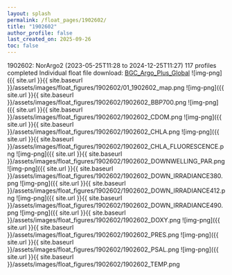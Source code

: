 ```yaml
---
layout: splash
permalink: /float_pages/1902602/
title: "1902602"
author_profile: false
last_created_on: 2025-09-26
toc: false
---
```

 
1902602: NorArgo2 (2023-05-25T11:28 to 2024-12-25T11:27)
117 profiles completed
Individual float file download: [BGC_Argo_Plus_Global](https://ftp.soest.hawaii.edu/bgc_argo_plus/Individual_Floats/outliers_removed/1902602_Sprof_processed.nc)
![img-png]({{ site.url }}{{ site.baseurl }}/assets/images/float_figures/1902602/01_1902602_map.png
![img-png]({{ site.url }}{{ site.baseurl }}/assets/images/float_figures/1902602/1902602_BBP700.png
![img-png]({{ site.url }}{{ site.baseurl }}/assets/images/float_figures/1902602/1902602_CDOM.png
![img-png]({{ site.url }}{{ site.baseurl }}/assets/images/float_figures/1902602/1902602_CHLA.png
![img-png]({{ site.url }}{{ site.baseurl }}/assets/images/float_figures/1902602/1902602_CHLA_FLUORESCENCE.png
![img-png]({{ site.url }}{{ site.baseurl }}/assets/images/float_figures/1902602/1902602_DOWNWELLING_PAR.png
![img-png]({{ site.url }}{{ site.baseurl }}/assets/images/float_figures/1902602/1902602_DOWN_IRRADIANCE380.png
![img-png]({{ site.url }}{{ site.baseurl }}/assets/images/float_figures/1902602/1902602_DOWN_IRRADIANCE412.png
![img-png]({{ site.url }}{{ site.baseurl }}/assets/images/float_figures/1902602/1902602_DOWN_IRRADIANCE490.png
![img-png]({{ site.url }}{{ site.baseurl }}/assets/images/float_figures/1902602/1902602_DOXY.png
![img-png]({{ site.url }}{{ site.baseurl }}/assets/images/float_figures/1902602/1902602_PRES.png
![img-png]({{ site.url }}{{ site.baseurl }}/assets/images/float_figures/1902602/1902602_PSAL.png
![img-png]({{ site.url }}{{ site.baseurl }}/assets/images/float_figures/1902602/1902602_TEMP.png
